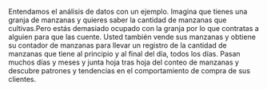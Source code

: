 Entendamos el análisis de datos con un ejemplo.
Imagina que tienes una granja de manzanas y quieres saber la cantidad de manzanas que cultivas.Pero estás demasiado ocupado con la granja por lo que contratas a alguien para que las cuente. Usted también vende sus manzanas y obtiene su contador de manzanas para llevar un registro de la cantidad de manzanas que tiene al principio y al final del día, todos los días.
Pasan muchos días y meses y junta hoja tras hoja del conteo de manzanas y descubre patrones y tendencias en el comportamiento de compra de sus clientes.